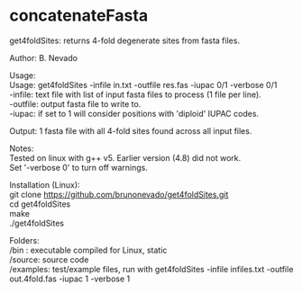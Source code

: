 # concatenateFasta

get4foldSites:  returns 4-fold degenerate sites from fasta files.  
  
Author: B. Nevado  
  
Usage:  
Usage: get4foldSites -infile in.txt -outfile res.fas -iupac 0/1 -verbose 0/1  
    -infile: text file with list of input fasta files to process (1 file per line).  
    -outfile: output fasta file to write to.  
    -iupac: if set to 1 will consider positions with 'diploid' IUPAC codes.  
  
Output: 1 fasta file with all 4-fold sites found across all input files.  
    
Notes:  
    Tested on linux with g++ v5. Earlier version (4.8) did not work.  
    Set '-verbose 0' to turn off warnings.  
      
Installation (Linux):  
git clone https://github.com/brunonevado/get4foldSites.git  
cd get4foldSites  
make  
./get4foldSites  
  
Folders:  
/bin : executable compiled for Linux, static  
/source: source code  
/examples: test/example files, run with get4foldSites -infile infiles.txt -outfile out.4fold.fas -iupac 1 -verbose 1  
